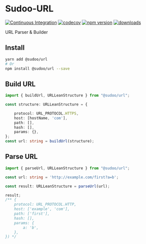# Sudoo-URL

[![Continuous Integration](https://github.com/SudoDotDog/Sudoo-URL/actions/workflows/ci.yml/badge.svg)](https://github.com/SudoDotDog/Sudoo-URL/actions/workflows/ci.yml)
[![codecov](https://codecov.io/gh/SudoDotDog/Sudoo-URL/branch/master/graph/badge.svg)](https://codecov.io/gh/SudoDotDog/Sudoo-URL)
[![npm version](https://badge.fury.io/js/%40sudoo%2Furl.svg)](https://badge.fury.io/js/%40sudoo%2Furl)
[![downloads](https://img.shields.io/npm/dm/@sudoo/url.svg)](https://www.npmjs.com/package/@sudoo/url)

URL Parser & Builder

## Install

```sh
yarn add @sudoo/url
# Or
npm install @sudoo/url --save
```

## Build URL

```ts
import { buildUrl, URLLeanStructure } from "@sudoo/url";

const structure: URLLeanStructure = {

    protocol: URL_PROTOCOL.HTTPS,
    host: [hostName, 'com'],
    path: [],
    hash: [],
    params: {},
};
const url: string = buildUrl(structure);
```

## Parse URL

```ts
import { parseUrl, URLLeanStructure } from "@sudoo/url";

const url: string = 'http://example.com/first?a=b';

const result: URLLeanStructure = parseUrl(url);

result; 
/** {
    protocol: URL_PROTOCOL.HTTP,
    host: ['example', 'com'],
    path: ['first'],
    hash: [],
    params: {
        a: 'b',
    },
}) */
```
